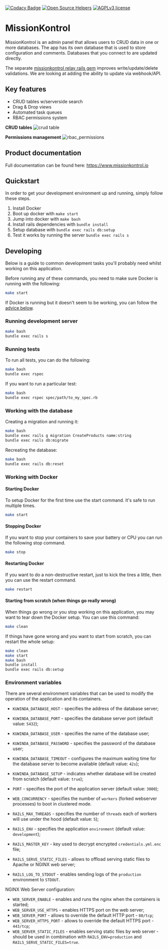 [![Codacy Badge](https://app.codacy.com/project/badge/Grade/cdd60152444d4a74808154ab793ec445)](https://www.codacy.com?utm_source=github.com&amp;utm_medium=referral&amp;utm_content=regsapp/kuwinda&amp;utm_campaign=Badge_Grade) [![Open Source Helpers](https://www.codetriage.com/mission-kontrol/missionkontrol/badges/users.svg)](https://www.codetriage.com/mission-kontrol/missionkontrol) [![AGPLv3 license](https://img.shields.io/badge/License-AGPLv3-blue.svg)](http://perso.crans.org/besson/LICENSE.html)


# MissionKontrol
MissionKontrol is an admin panel that allows users to CRUD data in one or more databases. The app has its own database that is used to store configuration and comments. Databases that you connect to are updated directly. 

The separate [missionkontrol relay rails gem](https://github.com/Mission-Kontrol/MissionKontrol-rails) improves write/update/delete validations. We are looking at adding the ability to update via webhook/API.

## Key features
- CRUD tables w/serverside search
- Drag & Drop views
- Automated task queues
- RBAC permissions system

**CRUD tables**
![crud table](https://www.missionkontrol.io/wp-content/uploads/2021/01/tables.png)

**Permissions management**
![rbac_permissions](https://www.missionkontrol.io/wp-content/uploads/2021/10/rbac-permissions.png)

## Product documentation
Full documentation can be found here: https://www.missionkontrol.io

## Quickstart

In order to get your development environment up and running, simply follow these steps.

1. Install Docker
2. Boot up docker with `make start`
3. Jump into docker with `make bash`
4. Install rails dependencies with `bundle install`
5. Setup database with `bundle exec rails db:setup`
6. Test it works by running the server `bundle exec rails s`

## Developing

Below is a guide to common development tasks you'll probably need whilst working on this application.

Before running any of these commands, you need to make sure Docker is running with the following:
 
```sh
make start
```

If Docker is running but it doesn't seem to be working, you can follow the [advice below](#working-with-docker).

### Running development server

```sh
make bash
bundle exec rails s
```

### Running tests

To run all tests, you can do the following:

```sh
make bash
bundle exec rspec
```

If you want to run a particular test:

```sh
make bash
bundle exec rspec spec/path/to_my_spec.rb
```

### Working with the database

Creating a migration and running it:

```sh
make bash
bundle exec rails g migration CreateProducts name:string
bundle exec rails db:migrate
```

Recreating the database:

```sh
make bash
bundle exec rails db:reset
```

### Working with Docker

#### Starting Docker

To setup Docker for the first time use the start command. It's safe to run multiple times.

```sh
make start
```

#### Stopping Docker

If you want to stop your containers to save your battery or CPU you can run the following stop command.

```sh
make stop
```

#### Restarting Docker

If you want to do a non-destructive restart, just to kick the tires a little, then you can use the restart command.

```sh
make restart
```

#### Starting from scratch (when things go really wrong)

When things go wrong or you stop working on this application, you may want to tear down the Docker setup. You can use this command:

```sh
make clean
```

If things have gone wrong and you want to start from scratch, you can restart the whole setup:

```sh
make clean
make start
make bash
bundle install
bundle exec rails db:setup
```

### Environment variables

There are several environment variables that can be used to modify the operation of the application and its containers.

* `KUWINDA_DATABASE_HOST` - specifies the address of the database server;
* `KUWINDA_DATABASE_PORT` - specifies the database server port (default value: `5432`);
* `KUWINDA_DATABASE_USER` - specifies the name of the database user;
* `KUWINDA_DATABASE_PASSWORD` - specifies the password of the database user;
* `KUWINDA_DATABASE_TIMEOUT` - configures the maximum waiting time for the database server to become available (default value: `42s`);
* `KUWINDA_DATABASE_SETUP` - indicates whether database will be created from scratch (default value: `true`);

* `PORT` - specifies the port of the application server (default value: `3000`);
* `WEB_CONCURRENCY` - specifies the number of `workers` (forked webserver processes) to boot in clustered mode.
* `RAILS_MAX_THREADS` - specifies the number of `threads` each of workers will use under the hood (default value: `5`);
* `RAILS_ENV` - specifies the application `environment` (default value: `development`);

* `RAILS_MASTER_KEY` - key used to decrypt encrypted `credentials.yml.enc` file;
* `RAILS_SERVE_STATIC_FILES` - allows to offload serving static files to Apache or NGINX web server;
* `RAILS_LOG_TO_STDOUT` - enables sending logs of the `production` environment to `STDOUT`.

NGINX Web Server configuration:

* `WEB_SERVER_ENABLE` - enables and runs the nginx when the containers is started;
* `WEB_SERVER_USE_HTTPS` - enables HTTPS port on the web server;
* `WEB_SERVER_PORT` - allows to override the default HTTP port - `80/tcp`;
* `WEB_SERVER_HTTPS_PORT` - allows to override the default HTTPS port - `443/tcp`;
* `WEB_SERVER_STATIC_FILES` - enables serving static files by web server - should be used in combination with `RAILS_ENV=production` and `RAILS_SERVE_STATIC_FILES=true`.
